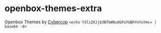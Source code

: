 # openbox-themes-extra

Openbox Themes by [Cybercop](https://github.com/cybercop-montana) `<echo Y3liZXJjb3BfbW9udGFuYUBhYnYuYmc= | base64 -d>`
